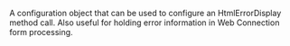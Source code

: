 ﻿A configuration object that can be used to configure an HtmlErrorDisplay method call. Also useful for holding error information in Web Connection form processing.